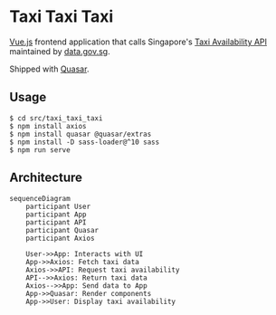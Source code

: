 # Taxi Taxi Taxi

[Vue.js](https://vuejs.org/) frontend application that calls Singapore's [Taxi Availability API](https://data.gov.sg/datasets?formats=API&sort=relevancy&page=1&resultId=d_e25662f1a062dd046453926aa284ba64#tag/default/GET/technology/ipos/trademarks) maintained by [data.gov.sg](https://data.gov.sg/).

Shipped with [Quasar](https://quasar.dev/).

## Usage

```console
$ cd src/taxi_taxi_taxi
$ npm install axios
$ npm install quasar @quasar/extras
$ npm install -D sass-loader@^10 sass
$ npm run serve
```

## Architecture

```mermaid
sequenceDiagram
    participant User
    participant App
    participant API
    participant Quasar
    participant Axios

    User->>App: Interacts with UI
    App->>Axios: Fetch taxi data
    Axios->>API: Request taxi availability
    API-->>Axios: Return taxi data
    Axios-->>App: Send data to App
    App->>Quasar: Render components
    App->>User: Display taxi availability
```